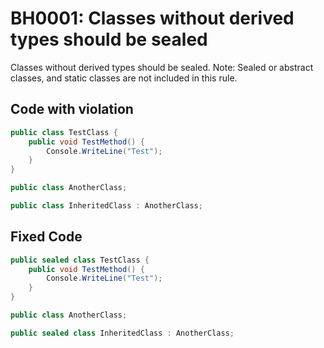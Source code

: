 <h1>BH0001: Classes without derived types should be sealed</h1>

<p>Classes without derived types should be sealed. Note: Sealed or abstract classes, and static classes are not included in this rule.</p>

<h2>Code with violation</h2>

```csharp
public class TestClass {
    public void TestMethod() {
        Console.WriteLine("Test");
    }
}

public class AnotherClass;

public class InheritedClass : AnotherClass;
```

<h2>Fixed Code</h2>

```csharp
public sealed class TestClass {
    public void TestMethod() {
        Console.WriteLine("Test");
    }
}

public class AnotherClass;

public sealed class InheritedClass : AnotherClass;
```
